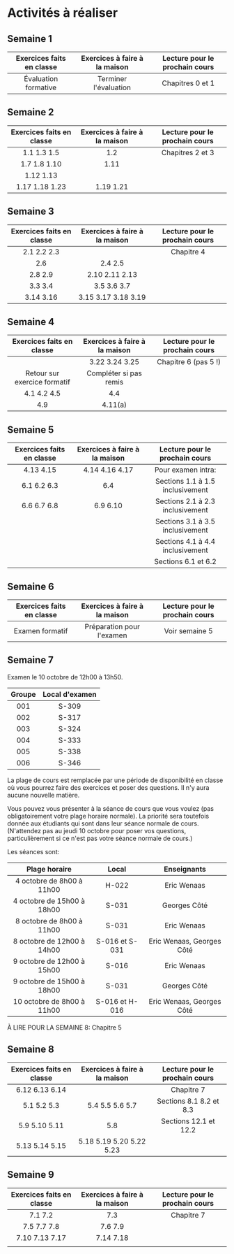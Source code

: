 # Activités à réaliser

## Semaine 1
| Exercices faits en classe     | Exercices à faire à la maison | Lecture pour le prochain cours |
|:-----------------------------:|:-----------------------------:|:------------------------------:|
| Évaluation formative          | Terminer l'évaluation         | Chapitres 0 et 1               |


## Semaine 2
| Exercices faits en classe     | Exercices à faire à la maison | Lecture pour le prochain cours |
|:-----------------------------:|:-----------------------------:|:------------------------------:|
| 1.1 1.3 1.5                   | 1.2                           | Chapitres 2 et 3               |
| 1.7 1.8 1.10                  | 1.11                          |                                |
| 1.12 1.13     	              |                               |                                |
| 1.17 1.18 1.23                | 1.19 1.21                     |                                |

## Semaine 3
| Exercices faits en classe     | Exercices à faire à la maison | Lecture pour le prochain cours |
|:-----------------------------:|:-----------------------------:|:------------------------------:|
| 2.1 2.2 2.3                   |                               | Chapitre 4                     |
| 2.6                           | 2.4 2.5                       |                                |
| 2.8 2.9     	                | 2.10 2.11 2.13                |                                |
| 3.3 3.4                       | 3.5 3.6 3.7                   |                                |
| 3.14 3.16                     | 3.15 3.17 3.18 3.19           |                                |

## Semaine 4
| Exercices faits en classe     | Exercices à faire à la maison | Lecture pour le prochain cours |
|:-----------------------------:|:-----------------------------:|:------------------------------:|
|                               | 3.22 3.24 3.25                | Chapitre 6 (pas 5 !)           |
| Retour sur exercice formatif  | Compléter si pas remis        |                                |
| 4.1 4.2 4.5                   | 4.4                           |                                |
| 4.9                           | 4.11(a)                       |                                |

## Semaine 5
| Exercices faits en classe     | Exercices à faire à la maison | Lecture pour le prochain cours   |
|:-----------------------------:|:-----------------------------:|:--------------------------------:|
| 4.13 4.15                     | 4.14 4.16 4.17                | Pour examen intra:               |
| 6.1 6.2 6.3                   | 6.4                           | Sections 1.1 à 1.5 inclusivement |
| 6.6 6.7 6.8                   | 6.9 6.10                      | Sections 2.1 à 2.3 inclusivement |
|                               |                               | Sections 3.1 à 3.5 inclusivement |
|                               |                               | Sections 4.1 à 4.4 inclusivement |
|                               |                               | Sections 6.1 et 6.2              |

## Semaine 6
| Exercices faits en classe     | Exercices à faire à la maison | Lecture pour le prochain cours   |
|:-----------------------------:|:-----------------------------:|:--------------------------------:|
| Examen formatif               | Préparation pour l'examen     | Voir semaine 5                   |

## Semaine 7
Examen le 10 octobre de 12h00 à 13h50.

| Groupe            | Local d'examen  |
|:-----------------:|:---------------:|
| 001               | S-309           |
| 002               | S-317           |
| 003               | S-324           |
| 004               | S-333           |
| 005               | S-338           |
| 006               | S-346           |


La plage de cours est remplacée par une période de disponibilité en classe où vous pourrez faire des exercices 
et poser des questions. Il n'y aura aucune nouvelle matière.

Vous pouvez vous présenter à la séance de cours que vous voulez (pas obligatoirement votre plage horaire normale).
La priorité sera toutefois donnée aux étudiants qui sont dans leur séance normale de cours.
(N'attendez pas au jeudi 10 octobre pour poser vos questions, particulièrement si ce n'est pas votre séance normale
de cours.)

Les séances sont:

| Plage horaire               | Local           | Enseignants               |
|:---------------------------:|:---------------:|:-------------------------:|
| 4 octobre de 8h00 à 11h00   | H-022           | Eric Wenaas               |
| 4 octobre de 15h00 à 18h00  | S-031           | Georges Côté              |
| 8 octobre de 8h00 à 11h00   | S-031           | Eric Wenaas               |
| 8 octobre de 12h00 à 14h00  | S-016 et S-031  | Eric Wenaas, Georges Côté |
| 9 octobre de 12h00 à 15h00  | S-016           | Eric Wenaas               |
| 9 octobre de 15h00 à 18h00  | S-031           | Georges Côté              |
| 10 octobre de 8h00 à 11h00  | S-016 et H-016  | Eric Wenaas, Georges Côté |

À LIRE POUR LA SEMAINE 8: Chapitre 5

## Semaine 8
| Exercices faits en classe     | Exercices à faire à la maison | Lecture pour le prochain cours   |
|:-----------------------------:|:-----------------------------:|:--------------------------------:|
| 6.12 6.13 6.14                |                               | Chapitre 7                       |
| 5.1 5.2 5.3                   | 5.4 5.5 5.6 5.7               | Sections 8.1 8.2 et 8.3          |
| 5.9 5.10 5.11                 | 5.8                           | Sections 12.1 et 12.2            |
| 5.13 5.14 5.15                | 5.18 5.19 5.20 5.22 5.23      |                                  |

## Semaine 9
| Exercices faits en classe     | Exercices à faire à la maison | Lecture pour le prochain cours   |
|:-----------------------------:|:-----------------------------:|:--------------------------------:|
| 7.1 7.2                       | 7.3                           | Chapitre 7                       |
| 7.5 7.7 7.8                   | 7.6 7.9                       |                                  |
| 7.10 7.13 7.17                | 7.14 7.18                     |                                  |
|                               |                               |                                  |



